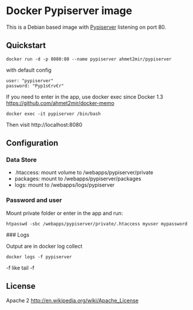 Docker Pypiserver image
=================

This is a Debian based image with [Pypiserver](https://pypi.python.org/pypi/pypiserver#installation-and-usage-quickstart) listening on port 80. 

Quickstart
----------
	
	docker run -d -p 8080:80 --name pypiserver ahmet2mir/pypiserver

with default config

	user: "pypiserver"
    password: "Pyp1s€rv€r"

If you need to enter in the app, use docker exec since Docker 1.3 https://github.com/ahmet2mir/docker-memo

    docker exec -it pypiserver /bin/bash

Then visit http://localhost:8080

Configuration
-------------

### Data Store

* .htaccess: mount volume to /webapps/pypiserver/private
* packages: mount to /webapps/pypiserver/packages
* logs: mount to /webapps/logs/pypiserver

### Password and user

Mount private folder or enter in the app and run:

	htpasswd -sbc /webapps/pypiserver/private/.htaccess myuser mypassword

### Logs

Output are in docker log collect 
	
	docker logs -f pypiserver

-f like tail -f

License
-------

Apache 2 http://en.wikipedia.org/wiki/Apache_License


